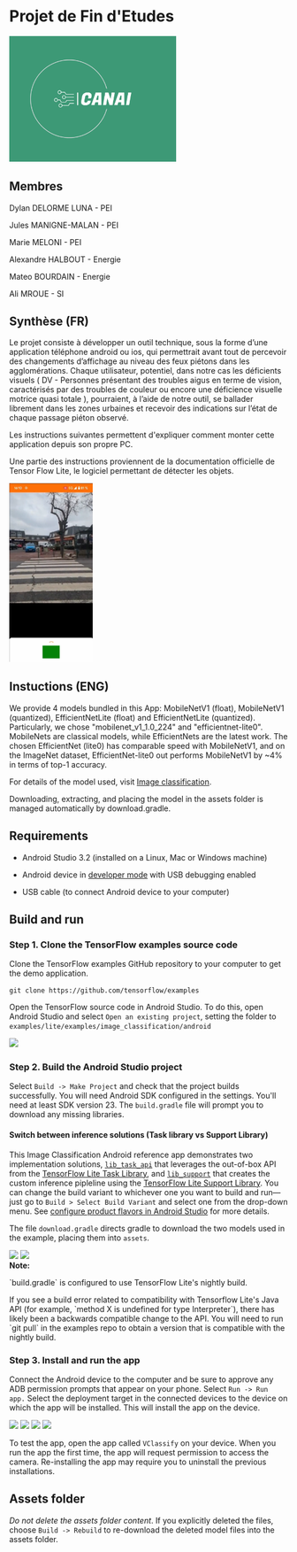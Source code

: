 ﻿# Projet de Fin d'Etudes

<img src="images/canai-high-resolution-logo.png" style="width: 60%" />

## Membres

Dylan DELORME LUNA - PEI

Jules MANIGNE-MALAN - PEI

Marie MELONI - PEI

Alexandre HALBOUT - Energie

Mateo BOURDAIN - Energie

Ali MROUE - SI

## Synthèse (FR)

Le projet consiste à développer un outil technique, sous la forme d’une application téléphone android ou ios, qui permettrait avant tout de percevoir des changements d’affichage au niveau des feux piétons dans les agglomérations. Chaque utilisateur, potentiel, dans notre cas les déficients visuels ( DV  - Personnes présentant des troubles aigus en terme de vision, caractérisés par des troubles de couleur ou encore une déficience visuelle motrice quasi totale ), pourraient, à l’aide de notre outil, se ballader librement dans les zones urbaines et recevoir des indications sur l’état de chaque passage piéton observé. 

Les instructions suivantes permettent d'expliquer comment monter cette application depuis son propre PC.

Une partie des instructions proviennent de la documentation officielle de Tensor Flow Lite, le logiciel permettant de détecter les objets.

<img src="images/appCanai.png" style="width: 30%" />

## Instuctions (ENG)

We provide 4 models bundled in this App: MobileNetV1 (float), MobileNetV1
(quantized), EfficientNetLite (float) and EfficientNetLite (quantized).
Particularly, we chose "mobilenet_v1_1.0_224" and "efficientnet-lite0".
MobileNets are classical models, while EfficientNets are the latest work. The
chosen EfficientNet (lite0) has comparable speed with MobileNetV1, and on the
ImageNet dataset, EfficientNet-lite0 out performs MobileNetV1 by ~4% in terms of
top-1 accuracy.

For details of the model used, visit
[Image classification](https://www.tensorflow.org/lite/models/image_classification/overview).

Downloading, extracting, and placing the model in the assets folder is managed
automatically by download.gradle.

## Requirements

*   Android Studio 3.2 (installed on a Linux, Mac or Windows machine)

*   Android device in
    [developer mode](https://developer.android.com/studio/debug/dev-options)
    with USB debugging enabled

*   USB cable (to connect Android device to your computer)

## Build and run

### Step 1. Clone the TensorFlow examples source code

Clone the TensorFlow examples GitHub repository to your computer to get the demo
application.

```
git clone https://github.com/tensorflow/examples
```

Open the TensorFlow source code in Android Studio. To do this, open Android
Studio and select `Open an existing project`, setting the folder to
`examples/lite/examples/image_classification/android`

<img src="images/classifydemo_img1.png?raw=true" />

### Step 2. Build the Android Studio project

Select `Build -> Make Project` and check that the project builds successfully.
You will need Android SDK configured in the settings. You'll need at least SDK
version 23. The `build.gradle` file will prompt you to download any missing
libraries.

#### Switch between inference solutions (Task library vs Support Library)

This Image Classification Android reference app demonstrates two implementation
solutions,
[`lib_task_api`](https://github.com/tensorflow/examples/tree/master/lite/examples/image_classification/android/lib_task_api)
that leverages the out-of-box API from the
[TensorFlow Lite Task Library](https://www.tensorflow.org/lite/inference_with_metadata/task_library/image_classifier),
and
[`lib_support`](https://github.com/tensorflow/examples/tree/master/lite/examples/image_classification/android/lib_support)
that creates the custom inference pipleline using the
[TensorFlow Lite Support Library](https://www.tensorflow.org/lite/inference_with_metadata/lite_support).
You can change the build variant to whichever one you want to build and run—just
go to `Build > Select Build Variant` and select one from the drop-down menu. See
[configure product flavors in Android Studio](https://developer.android.com/studio/build/build-variants#product-flavors)
for more details.

The file `download.gradle` directs gradle to download the two models used in the
example, placing them into `assets`.

<img src="images/classifydemo_img4.png?raw=true" style="width: 40%" />

<img src="images/classifydemo_img2.png?raw=true" style="width: 60%" />

<aside class="note"><b>Note:</b><p>`build.gradle` is configured to use
TensorFlow Lite's nightly build.</p><p>If you see a build error related to
compatibility with Tensorflow Lite's Java API (for example, `method X is
undefined for type Interpreter`), there has likely been a backwards compatible
change to the API. You will need to run `git pull` in the examples repo to
obtain a version that is compatible with the nightly build.</p></aside>

### Step 3. Install and run the app

Connect the Android device to the computer and be sure to approve any ADB
permission prompts that appear on your phone. Select `Run -> Run app.` Select
the deployment target in the connected devices to the device on which the app
will be installed. This will install the app on the device.

<img src="images/classifydemo_img5.png?raw=true" style="width: 60%" />

<img src="images/classifydemo_img6.png?raw=true" style="width: 70%" />

<img src="images/classifydemo_img7.png?raw=true" style="width: 40%" />

<img src="images/classifydemo_img8.png?raw=true" style="width: 80%" />

To test the app, open the app called `VClassify` on your device. When you run
the app the first time, the app will request permission to access the camera.
Re-installing the app may require you to uninstall the previous installations.

## Assets folder

_Do not delete the assets folder content_. If you explicitly deleted the files,
choose `Build -> Rebuild` to re-download the deleted model files into the assets
folder.
